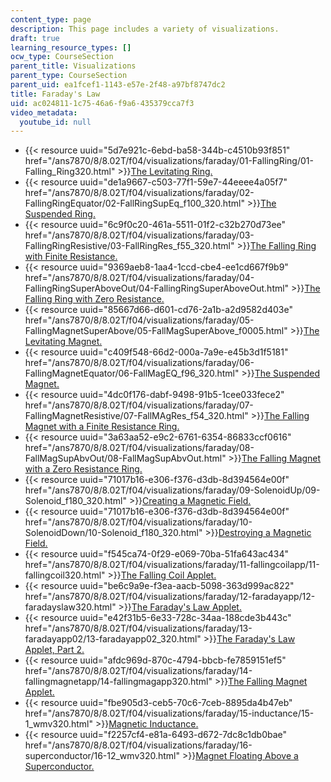 ```yaml
---
content_type: page
description: This page includes a variety of visualizations.
draft: true
learning_resource_types: []
ocw_type: CourseSection
parent_title: Visualizations
parent_type: CourseSection
parent_uid: ea1fcef1-1143-e57e-2f48-a97bf8747dc2
title: Faraday's Law
uid: ac024811-1c75-46a6-f9a6-435379cca7f3
video_metadata:
  youtube_id: null
---
```

*   {{< resource uuid="5d7e921c-6ebd-ba58-344b-c4510b93f851" href="/ans7870/8/8.02T/f04/visualizations/faraday/01-FallingRing/01-Falling_Ring320.html" >}}[The Levitating Ring.](/ans7870/8/8.02T/f04/visualizations/faraday/01-FallingRing/01-Falling_Ring320.html)
*   {{< resource uuid="de1a9667-c503-77f1-59e7-44eeee4a05f7" href="/ans7870/8/8.02T/f04/visualizations/faraday/02-FallingRingEquator/02-FallRingSupEq_f100_320.html" >}}[The Suspended Ring.](/ans7870/8/8.02T/f04/visualizations/faraday/02-FallingRingEquator/02-FallRingSupEq_f100_320.html)
*   {{< resource uuid="6c9f0c20-461a-5511-01f2-c32b270d73ee" href="/ans7870/8/8.02T/f04/visualizations/faraday/03-FallingRingResistive/03-FallRingRes_f55_320.html" >}}[The Falling Ring with Finite Resistance.](/ans7870/8/8.02T/f04/visualizations/faraday/03-FallingRingResistive/03-FallRingRes_f55_320.html)
*   {{< resource uuid="9369aeb8-1aa4-1ccd-cbe4-ee1cd667f9b9" href="/ans7870/8/8.02T/f04/visualizations/faraday/04-FallingRingSuperAboveOut/04-FallingRingSuperAboveOut.html" >}}[The Falling Ring with Zero Resistance.](/ans7870/8/8.02T/f04/visualizations/faraday/04-FallingRingSuperAboveOut/04-FallingRingSuperAboveOut.html)
*   {{< resource uuid="85667d66-d601-cd76-2a1b-a2d9582d403e" href="/ans7870/8/8.02T/f04/visualizations/faraday/05-FallingMagnetSuperAbove/05-FallMagSuperAbove_f0005.html" >}}[The Levitating Magnet.](/ans7870/8/8.02T/f04/visualizations/faraday/05-FallingMagnetSuperAbove/05-FallMagSuperAbove_f0005.html)
*   {{< resource uuid="c409f548-66d2-000a-7a9e-e45b3d1f5181" href="/ans7870/8/8.02T/f04/visualizations/faraday/06-FallingMagnetEquator/06-FallMagEQ_f96_320.html" >}}[The Suspended Magnet.](/ans7870/8/8.02T/f04/visualizations/faraday/06-FallingMagnetEquator/06-FallMagEQ_f96_320.html)
*   {{< resource uuid="4dc0f176-dabf-9498-91b5-1cee033fece2" href="/ans7870/8/8.02T/f04/visualizations/faraday/07-FallingMagnetResistive/07-FallMAgRes_f54_320.html" >}}[The Falling Magnet with a Finite Resistance Ring.](/ans7870/8/8.02T/f04/visualizations/faraday/07-FallingMagnetResistive/07-FallMAgRes_f54_320.html)
*   {{< resource uuid="3a63aa52-e9c2-6761-6354-86833ccf0616" href="/ans7870/8/8.02T/f04/visualizations/faraday/08-FallMagSupAbvOut/08-FallMagSupAbvOut.html" >}}[The Falling Magnet with a Zero Resistance Ring.](/ans7870/8/8.02T/f04/visualizations/faraday/08-FallMagSupAbvOut/08-FallMagSupAbvOut.html)
*   {{< resource uuid="71017b16-e306-f376-d3db-8d394564e00f" href="/ans7870/8/8.02T/f04/visualizations/faraday/09-SolenoidUp/09-Solenoid_f180_320.html" >}}[Creating a Magnetic Field.](/ans7870/8/8.02T/f04/visualizations/faraday/09-SolenoidUp/09-Solenoid_f180_320.html)
*   {{< resource uuid="71017b16-e306-f376-d3db-8d394564e00f" href="/ans7870/8/8.02T/f04/visualizations/faraday/10-SolenoidDown/10-Solenoid_f180_320.html" >}}[Destroying a Magnetic Field.](/ans7870/8/8.02T/f04/visualizations/faraday/10-SolenoidDown/10-Solenoid_f180_320.html)
*   {{< resource uuid="f545ca74-0f29-e069-70ba-51fa643ac434" href="/ans7870/8/8.02T/f04/visualizations/faraday/11-fallingcoilapp/11-fallingcoil320.html" >}}[The Falling Coil Applet.](/ans7870/8/8.02T/f04/visualizations/faraday/11-fallingcoilapp/11-fallingcoil320.html)
*   {{< resource uuid="be6c9a9e-f3ea-aacb-5098-363d999ac822" href="/ans7870/8/8.02T/f04/visualizations/faraday/12-faradayapp/12-faradayslaw320.html" >}}[The Faraday's Law Applet.](/ans7870/8/8.02T/f04/visualizations/faraday/12-faradayapp/12-faradayslaw320.html)
*   {{< resource uuid="e42f31b5-6e33-728c-34aa-188cde3b443c" href="/ans7870/8/8.02T/f04/visualizations/faraday/13-faradayapp02/13-faradayapp02_320.html" >}}[The Faraday's Law Applet, Part 2.](/ans7870/8/8.02T/f04/visualizations/faraday/13-faradayapp02/13-faradayapp02_320.html)
*   {{< resource uuid="afdc969d-870c-4794-bbcb-fe7859151ef5" href="/ans7870/8/8.02T/f04/visualizations/faraday/14-fallingmagnetapp/14-fallingmagapp320.html" >}}[The Falling Magnet Applet.](/ans7870/8/8.02T/f04/visualizations/faraday/14-fallingmagnetapp/14-fallingmagapp320.html)
*   {{< resource uuid="fbe905d3-ceb5-70c6-7ceb-8895da4b47eb" href="/ans7870/8/8.02T/f04/visualizations/faraday/15-inductance/15-1_wmv320.html" >}}[Magnetic Inductance.](/ans7870/8/8.02T/f04/visualizations/faraday/15-inductance/15-1_wmv320.html)
*   {{< resource uuid="f2257cf4-e81a-6493-d672-7dc8c1db0bae" href="/ans7870/8/8.02T/f04/visualizations/faraday/16-superconductor/16-12_wmv320.html" >}}[Magnet Floating Above a Superconductor.](/ans7870/8/8.02T/f04/visualizations/faraday/16-superconductor/16-12_wmv320.html)
